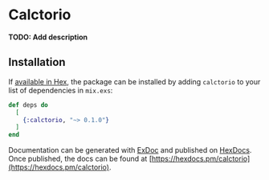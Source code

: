 # Calctorio

**TODO: Add description**

## Installation

If [available in Hex](https://hex.pm/docs/publish), the package can be installed
by adding `calctorio` to your list of dependencies in `mix.exs`:

```elixir
def deps do
  [
    {:calctorio, "~> 0.1.0"}
  ]
end
```

Documentation can be generated with [ExDoc](https://github.com/elixir-lang/ex_doc)
and published on [HexDocs](https://hexdocs.pm). Once published, the docs can
be found at [https://hexdocs.pm/calctorio](https://hexdocs.pm/calctorio).

